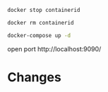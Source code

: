
```bash
docker stop containerid
```
```bash
docker rm containerid
```

```bash
docker-compose up -d
```
open port
http://localhost:9090/

# Changes
